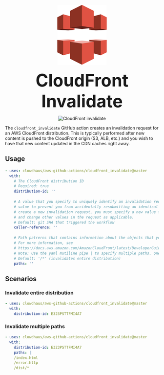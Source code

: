 <p align="center">
  <img src="../.github/images/cloudfront.svg" alt="aws-cloudfront" height="196px">
</p>
<h1 style="font-size: 56px; margin: 0; padding: 0;" align="center">
  CloudFront Invalidate
</h1>
<p align="center">
  <img src="https://github.com/clowdhaus/aws-github-actions/workflows/CloudFront%20Invalidation/badge.svg" alt="CloudFront invalidate">
</p>

The `cloudfront_invalidate` GitHub action creates an invalidation request for an AWS CloudFront distribution. This is typically performed after new content is pushed to the CloudFront origin (S3, ALB, etc.) and you wish to have that new content updated in the CDN caches right away.

## Usage

```yml
- uses: clowdhaus/aws-github-actions/cloudfront_invalidate@master
  with:
    # The CloudFront distribution ID
    # Required: true
    distribution-id: ''

    # A value that you specify to uniquely identify an invalidation request. CloudFront uses the
    # value to prevent you from accidentally resubmitting an identical request. Whenever you
    # create a new invalidation request, you must specify a new value for `caller-reference`
    # and change other values in the request as applicable.
    # Default: git SHA that triggered the workflow
    caller-reference: ''

    # Path patrerns that contains information about the objects that you want to invalidate.
    # For more information, see
    # https://docs.aws.amazon.com/AmazonCloudFront/latest/DeveloperGuide/Invalidation.html
    # Note: Use the yaml mutiline pipe | to specify multiple paths, one on each line
    # Default: '/*' (invalidates entire distribution)
    paths: ''
```

## Scenarios

### Invalidate entire distribution

```yml
- uses: clowdhaus/aws-github-actions/cloudfront_invalidate@master
  with:
    distribution-id: E323PSTTFMI4A7
```

### Invalidate multiple paths

```yml
- uses: clowdhaus/aws-github-actions/cloudfront_invalidate@master
  with:
    distribution-id: E323PSTTFMI4A7
    paths: |
    /index.html
    /error.http
    /dist/*
```

